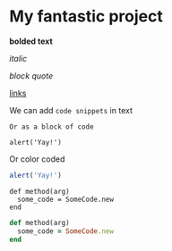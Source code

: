 # My fantastic project

**bolded text**

*italic*

_block quote_

[links](https:whatever.se)

We can add `code snippets` in text

```
Or as a block of code
```

```
alert('Yay!')
```

Or color coded

```js
alert('Yay!')
```

```
def method(arg)
  some_code = SomeCode.new
end
```

```ruby
def method(arg)
  some_code = SomeCode.new
end
```